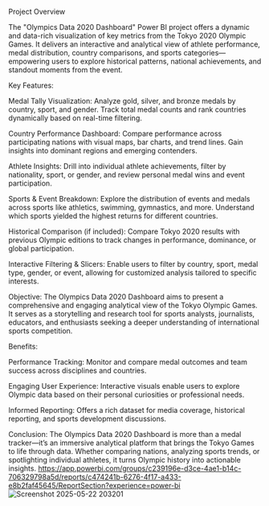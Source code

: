 Project Overview

The "Olympics Data 2020 Dashboard" Power BI project offers a dynamic and data-rich visualization of key metrics from the Tokyo 2020 Olympic Games. It delivers an interactive and analytical view of athlete performance, medal distribution, country comparisons, and sports categories—empowering users to explore historical patterns, national achievements, and standout moments from the event.

Key Features:

Medal Tally Visualization:
Analyze gold, silver, and bronze medals by country, sport, and gender. Track total medal counts and rank countries dynamically based on real-time filtering.

Country Performance Dashboard:
Compare performance across participating nations with visual maps, bar charts, and trend lines. Gain insights into dominant regions and emerging contenders.

Athlete Insights:
Drill into individual athlete achievements, filter by nationality, sport, or gender, and review personal medal wins and event participation.

Sports & Event Breakdown:
Explore the distribution of events and medals across sports like athletics, swimming, gymnastics, and more. Understand which sports yielded the highest returns for different countries.

Historical Comparison (if included):
Compare Tokyo 2020 results with previous Olympic editions to track changes in performance, dominance, or global participation.

Interactive Filtering & Slicers:
Enable users to filter by country, sport, medal type, gender, or event, allowing for customized analysis tailored to specific interests.

Objective:
The Olympics Data 2020 Dashboard aims to present a comprehensive and engaging analytical view of the Tokyo Olympic Games. It serves as a storytelling and research tool for sports analysts, journalists, educators, and enthusiasts seeking a deeper understanding of international sports competition.

Benefits:

Performance Tracking: Monitor and compare medal outcomes and team success across disciplines and countries.

Engaging User Experience: Interactive visuals enable users to explore Olympic data based on their personal curiosities or professional needs.

Informed Reporting: Offers a rich dataset for media coverage, historical reporting, and sports development discussions.

Conclusion:
The Olympics Data 2020 Dashboard is more than a medal tracker—it’s an immersive analytical platform that brings the Tokyo Games to life through data. Whether comparing nations, analyzing sports trends, or spotlighting individual athletes, it turns Olympic history into actionable insights.
https://app.powerbi.com/groups/c239196e-d3ce-4ae1-b14c-706329798a5d/reports/c474241b-6276-4f17-a433-e8b2faf45645/ReportSection?experience=power-bi
![Screenshot 2025-05-22 203201](https://github.com/user-attachments/assets/37a369fb-d3fb-4612-802b-0cd66a68c430)
